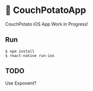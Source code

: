 # 🚧 CouchPotatoApp
CouchPotato iOS App Work in Progress!

## Run
```
$ npm install
$ react-native run-ios
```

## TODO
Use Exponent?
